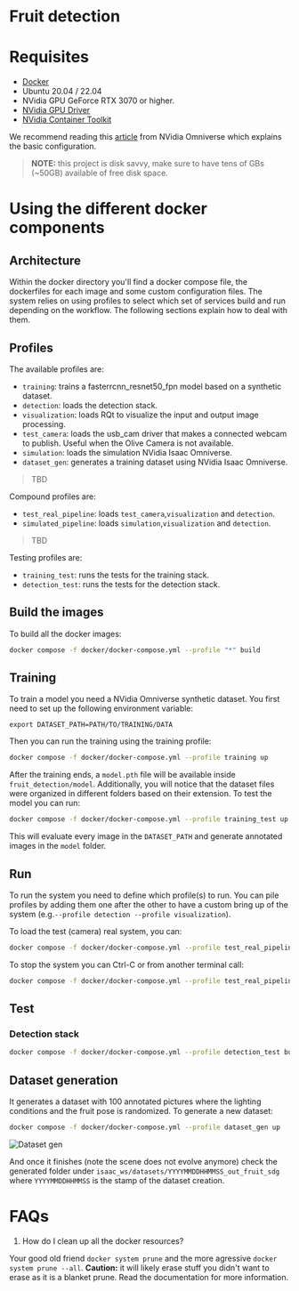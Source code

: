 # Fruit detection

# Requisites

- [Docker](https://docs.docker.com/engine/install/ubuntu/)
- Ubuntu 20.04 / 22.04
- NVidia GPU GeForce RTX 3070 or higher.
- [NVidia GPU Driver](https://www.nvidia.com/en-us/drivers/unix/)
- [NVidia Container Toolkit](https://github.com/NVIDIA/nvidia-container-toolkit)

We recommend reading this [article](https://docs.omniverse.nvidia.com/isaacsim/latest/installation/install_container.html) from NVidia Omniverse which explains the basic configuration.

> **NOTE:** this project is disk savvy, make sure to have tens of GBs (~50GB) available of free disk space.


# Using the different docker components

## Architecture

Within the docker directory you'll find a docker compose file, the dockerfiles for each image and some custom configuration files.
The system relies on using profiles to select which set of services build and run depending on the workflow. The following sections explain how to deal with them.

## Profiles

The available profiles are:

- `training`: trains a fasterrcnn_resnet50_fpn model based on a synthetic dataset.
- `detection`: loads the detection stack.
- `visualization`: loads RQt to visualize the input and output image processing.
- `test_camera`: loads the usb_cam driver that makes a connected webcam to publish. Useful when the Olive Camera is not available.
- `simulation`: loads the simulation NVidia Isaac Omniverse. 
- `dataset_gen`: generates a training dataset using NVidia Isaac Omniverse. 
> TBD

Compound profiles are:

- `test_real_pipeline`: loads `test_camera`,`visualization` and `detection`.
- `simulated_pipeline`: loads `simulation`,`visualization` and `detection`.

> TBD

Testing profiles are:

- `training_test`: runs the tests for the training stack.
- `detection_test`: runs the tests for the detection stack.

## Build the images

To build all the docker images:

```bash
docker compose -f docker/docker-compose.yml --profile "*" build
```

## Training

To train a model you need a NVidia Omniverse synthetic dataset. You first need to set up the following environment variable:
```
export DATASET_PATH=PATH/TO/TRAINING/DATA
```

Then you can run the training using the training profile:

```bash
docker compose -f docker/docker-compose.yml --profile training up
```

After the training ends, a `model.pth` file will be available inside `fruit_detection/model`. Additionally, you will notice that the dataset files were organized in different folders based on their extension. To test the model you can run:

```bash
docker compose -f docker/docker-compose.yml --profile training_test up
```

This will evaluate every image in the `DATASET_PATH` and generate annotated images in the `model` folder.

## Run

To run the system you need to define which profile(s) to run. You can pile profiles by adding them one after the other to have a custom bring up of the system (e.g.`--profile detection --profile visualization`).

To load the test (camera) real system, you can:

```bash
docker compose -f docker/docker-compose.yml --profile test_real_pipeline up
```

To stop the system you can Ctrl-C or from another terminal call:

```bash
docker compose -f docker/docker-compose.yml --profile test_real_pipeline down
```

## Test

### Detection stack

```bash
docker compose -f docker/docker-compose.yml --profile detection_test build
```

## Dataset generation

It generates a dataset with 100 annotated pictures where the lighting conditions and the fruit pose is randomized.
To generate a new dataset:

```bash
docker compose -f docker/docker-compose.yml --profile dataset_gen up
```

![Dataset gen](./doc/dataset_gen.gif)


And once it finishes (note the scene does not evolve anymore) check the generated folder under `isaac_ws/datasets/YYYYMMDDHHMMSS_out_fruit_sdg` where `YYYYMMDDHHMMSS` is the stamp of the dataset creation. 


# FAQs

1. How do I clean up all the docker resources?

Your good old friend `docker system prune` and the more agressive `docker system prune --all`. **Caution:** it will likely erase stuff you didn't want to erase as it is a blanket prune. Read the documentation for more information.